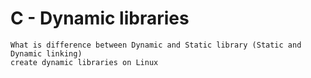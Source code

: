 # C - Dynamic libraries

    What is difference between Dynamic and Static library (Static and Dynamic linking)
    create dynamic libraries on Linux

